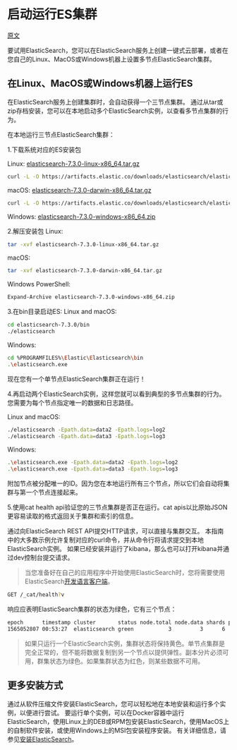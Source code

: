 # 启动运行ES集群

[原文](https://www.elastic.co/guide/en/elasticsearch/reference/current/getting-started-install.html)


要试用ElasticSearch，您可以在ElasticSearch服务上创建一键式云部署，或者在您自己的Linux、MacOS或Windows机器上设置多节点ElasticSearch集群。 

## 在Linux、MacOS或Windows机器上运行ES

在ElasticSearch服务上创建集群时，会自动获得一个三节点集群。
通过从tar或zip存档安装，您可以在本地启动多个ElasticSearch实例，以查看多节点集群的行为。 

在本地运行三节点ElasticSearch集群：

1.下载系统对应的ES安装包

Linux: [elasticsearch-7.3.0-linux-x86_64.tar.gz](https://artifacts.elastic.co/downloads/elasticsearch/elasticsearch-7.3.0-linux-x86_64.tar.gz)
```bash
curl -L -O https://artifacts.elastic.co/downloads/elasticsearch/elasticsearch-7.3.0-linux-x86_64.tar.gz
```
macOS: [elasticsearch-7.3.0-darwin-x86_64.tar.gz](https://artifacts.elastic.co/downloads/elasticsearch/elasticsearch-7.3.0-darwin-x86_64.tar.gz)
```bash
curl -L -O https://artifacts.elastic.co/downloads/elasticsearch/elasticsearch-7.3.0-darwin-x86_64.tar.gz
```
Windows: [elasticsearch-7.3.0-windows-x86_64.zip](https://artifacts.elastic.co/downloads/elasticsearch/elasticsearch-7.3.0-windows-x86_64.zip)

2.解压安装包
Linux:
```bash
tar -xvf elasticsearch-7.3.0-linux-x86_64.tar.gz
```
macOS:
```bash
tar -xvf elasticsearch-7.3.0-darwin-x86_64.tar.gz
```
Windows PowerShell:
```bash
Expand-Archive elasticsearch-7.3.0-windows-x86_64.zip
```

3.在bin目录启动ES:
Linux and macOS:
```bash
cd elasticsearch-7.3.0/bin
./elasticsearch
```

Windows:
```bash
cd %PROGRAMFILES%\Elastic\Elasticsearch\bin
.\elasticsearch.exe
```

现在您有一个单节点ElasticSearch集群正在运行！ 

4.再启动两个ElasticSearch实例，这样您就可以看到典型的多节点集群的行为。您需要为每个节点指定唯一的数据和日志路径。 

Linux and macOS:
```bash
./elasticsearch -Epath.data=data2 -Epath.logs=log2
./elasticsearch -Epath.data=data3 -Epath.logs=log3
```

Windows:
```bash
.\elasticsearch.exe -Epath.data=data2 -Epath.logs=log2
.\elasticsearch.exe -Epath.data=data3 -Epath.logs=log3
```
附加节点被分配唯一的ID。因为您在本地运行所有三个节点，所以它们会自动将集群与第一个节点连接起来。

5.使用cat health api验证您的三节点集群是否正在运行。cat apis以比原始JSON更容易读取的格式返回关于集群和索引的信息。 

通过向ElasticSearch REST API提交HTTP请求，可以直接与集群交互。
本指南中的大多数示例允许复制对应的curl命令，并从命令行将请求提交到本地ElasticSearch实例。
如果已经安装并运行了kibana，那么也可以打开kibana并通过dev控制台提交请求。

> 当您准备好在自己的应用程序中开始使用ElasticSearch时，您将需要使用ElasticSearch[开发语言客户端](https://www.elastic.co/guide/en/elasticsearch/client/index.html)。

```bash
GET /_cat/health?v
```

响应应表明ElasticSearch集群的状态为绿色，它有三个节点： 
```bash
epoch      timestamp cluster       status node.total node.data shards pri relo init unassign pending_tasks max_task_wait_time active_shards_percent
1565052807 00:53:27  elasticsearch green           3         3      6   3    0    0        0             0                  -                100.0%
```

> 如果只运行一个ElasticSearch实例，集群状态将保持黄色。单节点集群是完全正常的，但不能将数据复制到另一个节点以提供弹性。副本分片必须可用，群集状态为绿色。如果集群状态为红色，则某些数据不可用。

## 更多安装方式
通过从软件压缩文件安装ElasticSearch，您可以轻松地在本地安装和运行多个实例，以便进行尝试。
要运行单个实例，可以在Docker容器中运行ElasticSearch，使用Linux上的DEB或RPM包安装ElasticSearch，使用MacOS上的自制软件安装，或使用Windows上的MSI包安装程序安装。
有关详细信息，请参见[安装ElasticSearch](https://www.elastic.co/guide/en/elasticsearch/reference/current/install-elasticsearch.html)。